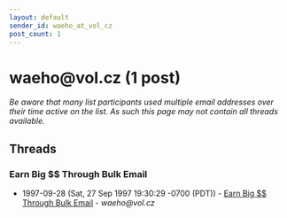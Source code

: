 ```yaml
---
layout: default
sender_id: waeho_at_vol_cz
post_count: 1
---
```


# waeho<span>@</span>vol.cz (1 post)

_Be aware that many list participants used multiple email addresses over their time active on the list. As such this page may not contain all threads available._

## Threads

### Earn Big $$ Through Bulk Email
+ 1997-09-28 (Sat, 27 Sep 1997 19:30:29 -0700 (PDT)) - [Earn Big $$ Through Bulk Email](/archive/1997/09/4dd604aafb421a9beee23a7e6f16c08832ec1304b90382234f9cf04589fa9e7f) - _waeho@vol.cz_

